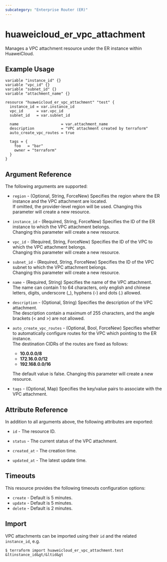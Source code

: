 ```yaml
---
subcategory: "Enterprise Router (ER)"
---
```


# huaweicloud_er_vpc_attachment

Manages a VPC attachment resource under the ER instance within HuaweiCloud.

## Example Usage

```hcl
variable "instance_id" {}
variable "vpc_id" {}
variable "subnet_id" {}
variable "attachment_name" {}

resource "huaweicloud_er_vpc_attachment" "test" {
  instance_id = var.instance_id
  vpc_id      = var.vpc_id
  subnet_id   = var.subnet_id

  name                   = var.attachment_name
  description            = "VPC attachment created by terraform"
  auto_create_vpc_routes = true

  tags = {
    foo   = "bar"
    owner = "terraform"
  }
}
```

## Argument Reference

The following arguments are supported:

* `region` - (Optional, String, ForceNew) Specifies the region where the ER instance and the VPC attachment are
  located.  
  If omitted, the provider-level region will be used. Changing this parameter will create a new resource.

* `instance_id` - (Required, String, ForceNew) Specifies the ID of the ER instance to which the VPC attachment
  belongs.  
  Changing this parameter will create a new resource.

* `vpc_id` - (Required, String, ForceNew) Specifies the ID of the VPC to which the VPC attachment belongs.  
  Changing this parameter will create a new resource.

* `subnet_id` - (Required, String, ForceNew) Specifies the ID of the VPC subnet to which the VPC attachment belongs.  
  Changing this parameter will create a new resource.

* `name` - (Required, String) Specifies the name of the VPC attachment.  
  The name can contain 1 to 64 characters, only english and chinese letters, digits, underscore (_), hyphens (-) and
  dots (.) allowed.

* `description` - (Optional, String) Specifies the description of the VPC attachment.  
  The description contain a maximum of 255 characters, and the angle brackets (< and >) are not allowed.

* `auto_create_vpc_routes` - (Optional, Bool, ForceNew) Specifies whether to automatically configure routes for the VPC
  which pointing to the ER instance.  
  The destination CIDRs of the routes are fixed as follows:
  + **10.0.0.0/8**
  + **172.16.0.0/12**
  + **192.168.0.0/16**

  The default value is false. Changing this parameter will create a new resource.

* `tags` - (Optional, Map) Specifies the key/value pairs to associate with the VPC attachment.  

## Attribute Reference

In addition to all arguments above, the following attributes are exported:

* `id` - The resource ID.

* `status` - The current status of the VPC attachment.

* `created_at` - The creation time.

* `updated_at` - The latest update time.

## Timeouts

This resource provides the following timeouts configuration options:

* `create` - Default is 5 minutes.
* `update` - Default is 5 minutes.
* `delete` - Default is 2 minutes.

## Import

VPC attachments can be imported using their `id` and the related `instance_id`, e.g.

```
$ terraform import huaweicloud_er_vpc_attachment.test &ltinstance_id&gt/&ltid&gt
```
